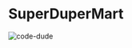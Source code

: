 # SuperDuperMart

![code-dude](https://i.giphy.com/media/v1.Y2lkPTc5MGI3NjExbTN3MWF4cnNhbGNqbXJwamEwYTFqNmxqcGUxOHJiZmxwMnVyOGM4dSZlcD12MV9pbnRlcm5hbF9naWZfYnlfaWQmY3Q9Zw/ZVik7pBtu9dNS/giphy.gif)
